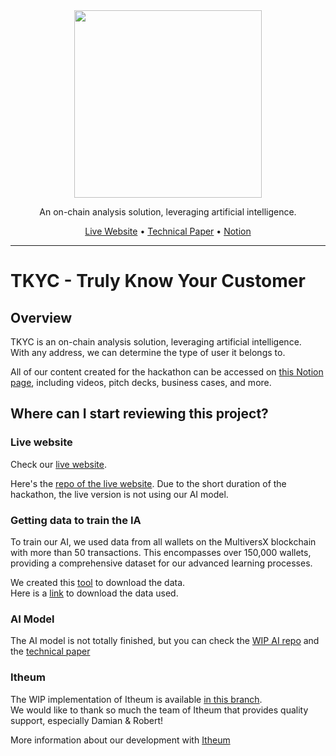 <div align="center">
  
  <img src="https://github.com/MVX-TKYC/.github/blob/main/profile/logo.png" width="300" />

  <p>
     An on-chain analysis solution, leveraging artificial intelligence.
  </p>

  <p>     
    <a href="https://tkyc-frontend.onrender.com/">Live Website</a>
    •
    <a href="https://mathis-skipper.notion.site/Technical-Paper-AI-c247ebfd5a2e46f0b999f60cc1cb596e">Technical Paper</a>    
    •
    <a href="https://mathis-skipper.notion.site/TKYC-Block-AI-Labs-Submission-a4ebc7fd2d1247c5b6c327c9d5a9be2a?pvs=4">Notion</a>
  </p>
  
</div>

<hr>




# TKYC - Truly Know Your Customer

## Overview

TKYC is an on-chain analysis solution, leveraging artificial intelligence.  
With any address, we can determine the type of user it belongs to.  
  
All of our content created for the hackathon can be accessed on [this Notion page](https://mathis-skipper.notion.site/TKYC-Block-AI-Labs-Submission-a4ebc7fd2d1247c5b6c327c9d5a9be2a?pvs=4), including videos, pitch decks, business cases, and more.

## Where can I start reviewing this project?

### Live website
Check our [live website](https://tkyc-frontend.onrender.com/).

Here's the [repo of the live website](https://github.com/MVX-TKYC/app).  Due to the short duration of the hackathon, the live version is not using our AI model.

### Getting data to train the IA
To train our AI, we used data from all wallets on the MultiversX blockchain with more than 50 transactions. 
This encompasses over 150,000 wallets, providing a comprehensive dataset for our advanced learning processes.

We created this [tool](https://github.com/MVX-TKYC/tools/blob/main/wallets_data_scrapper/README.md) to download the data.  
Here is a [link](https://www.swisstransfer.com/d/ed39b9c2-d2b2-4e68-9a40-b5b87b983928) to download the data used.

### AI Model
The AI model is not totally finished, but you can check the [WIP AI repo](https://github.com/MVX-TKYC/ai) and the [technical paper](https://mathis-skipper.notion.site/Technical-Paper-AI-c247ebfd5a2e46f0b999f60cc1cb596e)

### Itheum
The WIP implementation of Itheum is available [in this branch](https://github.com/MVX-TKYC/app/blob/itheum/client/src/pages/Profile.tsx).  
We would like to thank so much the team of Itheum that provides quality support, especially Damian & Robert!

More information about our development with [Itheum](https://github.com/MVX-TKYC/.github/blob/main/profile/ITHEUM.md)
